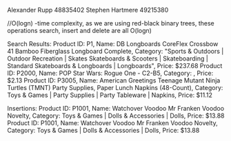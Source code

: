Alexander Rupp 48835402
Stephen Hartmere 49215380

//O(logn) -time complexity, as we are using red-black binary trees, these operations search, insert and delete are all O(logn)

Search Results:
Product ID: P1, Name: DB Longboards CoreFlex Crossbow 41 Bamboo Fiberglass Longboard Complete, Category: "Sports & Outdoors | Outdoor Recreation | Skates Skateboards & Scooters | Skateboarding | Standard Skateboards & Longboards | Longboards", Price: $237.68
Product ID: P2000, Name: POP Star Wars: Rogue One - C2-B5, Category: , Price: $2.13
Product ID: P3005, Name: American Greetings Teenage Mutant Ninja Turtles (TMNT) Party Supplies, Paper Lunch Napkins (48-Count), Category: Toys & Games | Party Supplies | Party Tableware | Napkins, Price: $11.12

Insertions:
Product ID: P1001, Name: Watchover Voodoo Mr Franken Voodoo Novelty, Category: Toys & Games | Dolls & Accessories | Dolls, Price: $13.88
Product ID: P1001, Name: Watchover Voodoo Mr Franken Voodoo Novelty, Category: Toys & Games | Dolls & Accessories | Dolls, Price: $13.88
